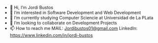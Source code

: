 - 👋 Hi, I’m Jordi Bustos
- 👀 I’m interested in Software Development and Web Development
- 🌱 I’m currently studying Computer Sciencie at Universidad de La PLata
- 💞️ I’m looking to collaborate on Development Projects
- 📫 How to reach me MAIL: Jordibustos01@gmail.com LinkedIn: https://www.linkedin.com/in/jordi-bustos


